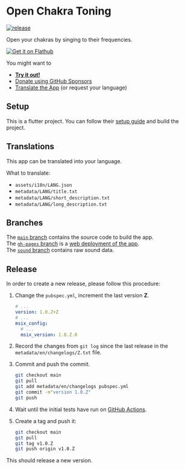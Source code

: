 # Open Chakra Toning

[![release](https://github.com/niccokunzmann/open_chakra_toning/actions/workflows/release.yml/badge.svg)](https://github.com/niccokunzmann/open_chakra_toning/actions/workflows/release.yml)

Open your chakras by singing to their frequencies.

[![Get it on Flathub](https://flathub.org/api/badge?locale=en)](https://flathub.org/apps/eu.quelltext.open_chakra_toning)

You might want to

- **[Try it out!][web]**
- [Donate using GitHub Sponsors][gh-sponsors]
- [Translate the App][translate] (or request your language)

## Setup

This is a flutter project. You can follow their [setup guide](https://docs.flutter.dev/get-started/install)
and build the project.

## Translations

This app can be translated into your language.

What to translate:

- `assets/i18n/LANG.json`
- `metadata/LANG/title.txt`
- `metadata/LANG/short_description.txt`
- `metadata/LANG/long_description.txt`

## Branches

The [`main` branch](https://github.com/niccokunzmann/open_chakra_toning/tree/main) contains the source code to build the app.  
The [`gh-pages` branch](https://github.com/niccokunzmann/open_chakra_toning/tree/gh-pages) is a [web deployment of the app][web].  
The [`sound` branch](https://github.com/niccokunzmann/open_chakra_toning/tree/sound) contains raw sound data.  

## Release

In order to create a new release, please follow this procedure:

1. Change the `pubspec.yml`, increment the last version **Z**.

   ```yaml
   # ...
   version: 1.0.Z+Z
   # ...
   msix_config:
     # ...
     msix_version: 1.0.Z.0
   ```

2. Record the changes from `git log` since the last release in the `metadata/en/changelogs/Z.txt` file.
3. Commit and push the commit.

   ```sh
   git checkout main
   git pull
   git add metadata/en/changelogs pubspec.yml
   git commit -m"version 1.0.Z"
   git push
   ```

4. Wait until the initial tests have run on [GitHub Actions][actions].
5. Create a tag and push it:

   ```sh
   git checkout main
   git pull
   git tag v1.0.Z
   git push origin v1.0.Z
   ```

This should release a new version.

[web]: https://niccokunzmann.github.io/open_chakra_toning/
[gh-sponsors]: https://github.com/sponsors/niccokunzmann
[actions]: https://github.com/niccokunzmann/open_chakra_toning/actions
[translate]: https://app.transifex.com/mundraub-android/open-chakra-toning/dashboard/
